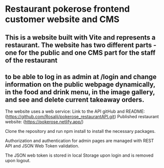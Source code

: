 # Restaurant pokerose frontend customer website and CMS
## This is a website built with Vite and represents a restaurant. The website has two different parts - one for the public and one CMS part for the staff of the restaurant
## to be able to log in as admin at /login and change information on the public webpage dynamically, in the food and drink menu, in the image gallery, and see and delete current takeaway orders.
The website uses a web service: 
Link to the API gitHub and README: (https://github.com/Rosalij/pokerose_restaurantAPI.git)
Published restaurant website: (https://pokerose.netlify.app/)

Clone the repository and run npm install to install the necessary packages. 

Authorization and authentication for admin pages are managed with REST API and JSON Web Token validation.

The JSON web token is stored in local Storage upon login and is removed upon logout.

